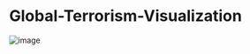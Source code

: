 # Global-Terrorism-Visualization
![image](https://github.com/Guhan9597/Global-Terrorism-Visualization/assets/164485944/b3668c39-6402-4241-b148-7652cc06117d)


 



 


 

